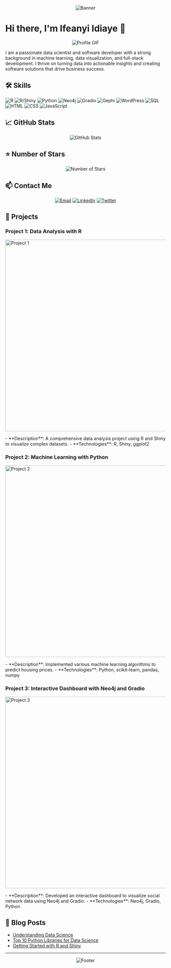<!-- Header -->
<p align="center">
  <img src="https://github.com/Ifeanyi55/Ifeanyi55/raw/main/banner.png" alt="Banner">
</p>

# Hi there, I'm Ifeanyi Idiaye 👋

<p align="center">
  <img src="https://github.com/yourusername/yourusername/raw/main/profile.gif" alt="Profile GIF">
</p>

I am a passionate data scientist and software developer with a strong background in machine learning, data visualization, and full-stack development. I thrive on turning data into actionable insights and creating software solutions that drive business success.

## 🛠 Skills

![R](https://img.shields.io/badge/-R-276DC3?logo=r&logoColor=white&style=for-the-badge)
![R/Shiny](https://img.shields.io/badge/-R/Shiny-276DC3?logo=r&logoColor=white&style=for-the-badge)
![Python](https://img.shields.io/badge/-Python-3776AB?logo=python&logoColor=white&style=for-the-badge)
![Neo4j](https://img.shields.io/badge/-Neo4j-008CC1?logo=neo4j&logoColor=white&style=for-the-badge)
![Gradio](https://img.shields.io/badge/-Gradio-3788FF?logo=gradio&logoColor=white&style=for-the-badge)
![Gephi](https://img.shields.io/badge/-Gephi-5C0D11?logo=gephi&logoColor=white&style=for-the-badge)
![WordPress](https://img.shields.io/badge/-WordPress-21759B?logo=wordpress&logoColor=white&style=for-the-badge)
![SQL](https://img.shields.io/badge/-SQL-4479A1?logo=sql&logoColor=white&style=for-the-badge)
![HTML](https://img.shields.io/badge/-HTML-E34F26?logo=html5&logoColor=white&style=for-the-badge)
![CSS](https://img.shields.io/badge/-CSS-1572B6?logo=css3&logoColor=white&style=for-the-badge)
![JavaScript](https://img.shields.io/badge/-JavaScript-F7DF1E?logo=javascript&logoColor=black&style=for-the-badge)

## 📈 GitHub Stats

<p align="center">
  <img src="https://github-readme-stats.vercel.app/api?username=Ifeanyi55&show_icons=true&theme=radical" alt="GitHub Stats">
</p>

## ⭐ Number of Stars

<p align="center">
  <img src="https://img.shields.io/badge/stars-5-brightgreen?style=for-the-badge" alt="Number of Stars">
</p>

## 📫 Contact Me

<p align="center">
  <a href="mailto:your.email@example.com"><img src="https://img.shields.io/badge/Email-Your%20Email-red?style=for-the-badge" alt="Email"></a>
  <a href="https://www.linkedin.com/in/yourprofile"><img src="https://img.shields.io/badge/LinkedIn-Profile-blue?style=for-the-badge" alt="LinkedIn"></a>
  <a href="https://twitter.com/yourprofile"><img src="https://img.shields.io/badge/Twitter-Profile-blue?style=for-the-badge" alt="Twitter"></a>
</p>

## 💼 Projects

### Project 1: Data Analysis with R
<p>
  <img src="https://github.com/yourusername/yourusername/raw/main/project1.png" alt="Project 1" width="600">
</p>
- **Description**: A comprehensive data analysis project using R and Shiny to visualize complex datasets.
- **Technologies**: R, Shiny, ggplot2

### Project 2: Machine Learning with Python
<p>
  <img src="https://github.com/yourusername/yourusername/raw/main/project2.gif" alt="Project 2" width="600">
</p>
- **Description**: Implemented various machine learning algorithms to predict housing prices.
- **Technologies**: Python, scikit-learn, pandas, numpy

### Project 3: Interactive Dashboard with Neo4j and Gradio
<p>
  <img src="https://github.com/yourusername/yourusername/raw/main/project3.png" alt="Project 3" width="600">
</p>
- **Description**: Developed an interactive dashboard to visualize social network data using Neo4j and Gradio.
- **Technologies**: Neo4j, Gradio, Python

## 📝 Blog Posts

- [Understanding Data Science](https://yourblog.com/understanding-data-science)
- [Top 10 Python Libraries for Data Science](https://yourblog.com/top-10-python-libraries)
- [Getting Started with R and Shiny](https://yourblog.com/getting-started-with-r-shiny)

---

<p align="center">
  <img src="https://github.com/yourusername/yourusername/raw/main/footer.png" alt="Footer">
</p>
